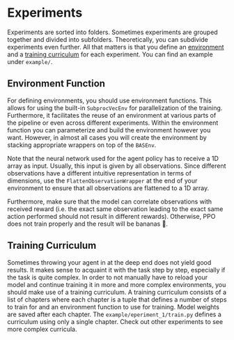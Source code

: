 # Experiments
Experiments are sorted into folders. Sometimes experiments are grouped together and divided into subfolders. Theoretically, you can subdivide experiments even further. All that matters is that you define an [environment](#environment-function) and a [training curriculum](#training-curriculum) for each experiment. You can find an example under `example/`.

## Environment Function
For defining environments, you should use environment functions. This allows for using the built-in `SubprocVecEnv` for parallelization of the training. Furthermore, it facilitates the reuse of an environment at various parts of the pipeline or even across different experiments. Within the environment function you can parameterize and build the environment however you want. However, in almost all cases you will create the environment by stacking appropriate wrappers on top of the `BASEnv`.

Note that the neural network used for the agent policy has to receive a 1D array as input. Usually, this input is given by all observations. Since different observations have a different intuitive representation in terms of dimensions, use the `FlattenObservationWrapper` at the end of your environment to ensure that all observations are flattened to a 1D array.

Furthermore, make sure that the model can correlate observations with received reward (i.e. the exact same observation leading to the exact same action performed should not result in different rewards). Otherwise, PPO does not train properly and the result will be bananas 🍌.

## Training Curriculum
Sometimes throwing your agent in at the deep end does not yield good results. It makes sense to acquaint it with the task step by step, especially if the task is quite complex. In order to not manually have to reload your model and continue training it in more and more complex environments, you should make use of a training curriculum. A training curriculum consists of a list of chapters where each chapter is a tuple that defines a number of steps to train for and an environment function to use for training. Model weights are saved after each chapter. The `example/eperiment_1/train.py` defines a curriculum using only a single chapter. Check out other experiments to see more complex curricula.   